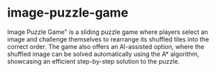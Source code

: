 # image-puzzle-game
Image Puzzle Game" is a sliding puzzle game where players select an image and challenge themselves to rearrange its shuffled tiles into the correct order. The game also offers an AI-assisted option, where the shuffled image can be solved automatically using the A* algorithm, showcasing an efficient step-by-step solution to the puzzle.
